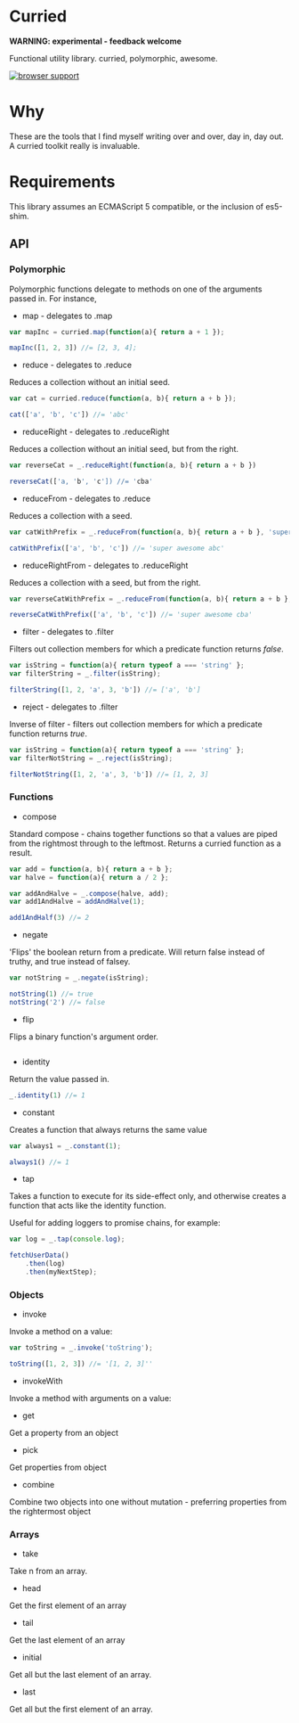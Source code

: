 # Curried

**WARNING: experimental - feedback welcome**

Functional utility library. curried, polymorphic, awesome.

[![browser support](https://ci.testling.com/hughfdjackson/curried.png)](https://ci.testling.com/hughfdjackson/curried)

# Why

These are the tools that I find myself writing over and over, day in, day out.  A curried toolkit really is invaluable.

# Requirements

This library assumes an ECMAScript 5 compatible, or the inclusion of es5-shim.

## API

### Polymorphic

Polymorphic functions delegate to methods on one of the arguments passed in.  For instance,

* map - delegates to .map


```javascript
var mapInc = curried.map(function(a){ return a + 1 });

mapInc([1, 2, 3]) //= [2, 3, 4];
```

* reduce - delegates to .reduce

Reduces a collection without an initial seed.

```javascript
var cat = curried.reduce(function(a, b){ return a + b });

cat(['a', 'b', 'c']) //= 'abc'
```

* reduceRight - delegates to .reduceRight

Reduces a collection without an initial seed, but from the right.

```javascript
var reverseCat = _.reduceRight(function(a, b){ return a + b })

reverseCat(['a, 'b', 'c']) //= 'cba'
```

* reduceFrom - delegates to .reduce

Reduces a collection with a seed.

```javascript
var catWithPrefix = _.reduceFrom(function(a, b){ return a + b }, 'super awesome ');

catWithPrefix(['a', 'b', 'c']) //= 'super awesome abc'
```

* reduceRightFrom - delegates to .reduceRight

Reduces a collection with a seed, but from the right.

```javascript
var reverseCatWithPrefix = _.reduceFrom(function(a, b){ return a + b }, 'super awesome ');

reverseCatWithPrefix(['a', 'b', 'c']) //= 'super awesome cba'
```

* filter - delegates to .filter

Filters out collection members for which a predicate function returns *false*.

```javascript
var isString = function(a){ return typeof a === 'string' };
var filterString = _.filter(isString);

filterString([1, 2, 'a', 3, 'b']) //= ['a', 'b']
```

* reject - delegates to .filter

Inverse of filter - filters out collection members for which a predicate function returns *true*.

```javascript
var isString = function(a){ return typeof a === 'string' };
var filterNotString = _.reject(isString);

filterNotString([1, 2, 'a', 3, 'b']) //= [1, 2, 3]
```

### Functions

* compose 

Standard compose - chains together functions so that a values are piped from the rightmost through to the leftmost.  Returns a curried function as a result.

```javascript
var add = function(a, b){ return a + b };
var halve = function(a){ return a / 2 };

var addAndHalve = _.compose(halve, add);
var add1AndHalve = addAndHalve(1);

add1AndHalf(3) //= 2
```

* negate

'Flips' the boolean return from a predicate.  Will return false instead of truthy, and true instead of falsey.

```javascript
var notString = _.negate(isString);

notString(1) //= true
notString('2') //= false
```
* flip

Flips a binary function's argument order.  

```javascript

```

* identity

Return the value passed in.

```javascript
_.identity(1) //= 1 
```
* constant

Creates a function that always returns the same value

```javascript
var always1 = _.constant(1);

always1() //= 1 
```

* tap

Takes a function to execute for its side-effect only, and otherwise creates a function that acts like the identity function.

Useful for adding loggers to promise chains, for example:

```javascript
var log = _.tap(console.log);

fetchUserData()
	.then(log)
	.then(myNextStep);
```

### Objects 

* invoke

Invoke a method on a value:

```javascript
var toString = _.invoke('toString');

toString([1, 2, 3]) //= '[1, 2, 3]''
```

* invokeWith

Invoke a method with arguments on a value:


* get

Get a property from an object 

* pick

Get properties from object 

* combine

Combine two objects into one without mutation - preferring properties from the rightermost object

### Arrays 

* take

Take n from an array.

* head

Get the first element of an array

* tail

Get the last element of an array

* initial

Get all but the last element of an array.

* last

Get all but the first element of an array.